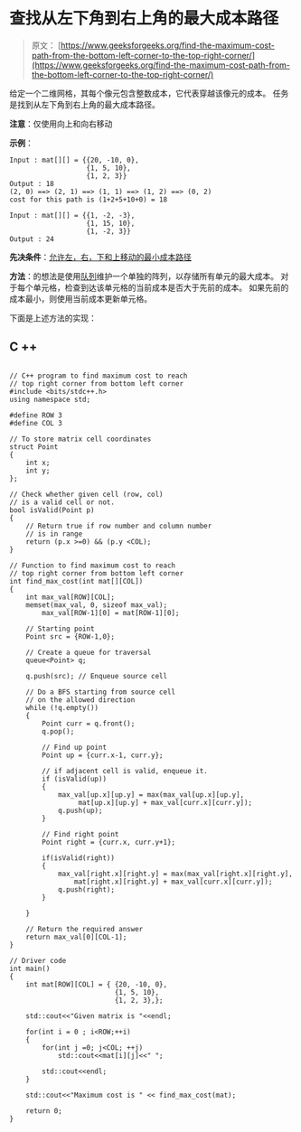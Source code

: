 # 查找从左下角到右上角的最大成本路径

> 原文： [https://www.geeksforgeeks.org/find-the-maximum-cost-path-from-the-bottom-left-corner-to-the-top-right-corner/](https://www.geeksforgeeks.org/find-the-maximum-cost-path-from-the-bottom-left-corner-to-the-top-right-corner/)

给定一个二维网格，其每个像元包含整数成本，它代表穿越该像元的成本。 任务是找到从左下角到右上角的最大成本路径。

**注意**：仅使用向上和向右移动

**示例**：

```
Input : mat[][] = {{20, -10, 0}, 
                   {1, 5, 10}, 
                   {1, 2, 3}}
Output : 18
(2, 0) ==> (2, 1) ==> (1, 1) ==> (1, 2) ==> (0, 2)  
cost for this path is (1+2+5+10+0) = 18

Input : mat[][] = {{1, -2, -3}, 
                   {1, 15, 10},
                   {1, -2, 3}}
Output : 24

```

**先决条件**：[允许左，右，下和上移动的最小成本路径](https://www.geeksforgeeks.org/minimum-cost-path-left-right-bottom-moves-allowed/)

**方法**：的想法是使用[队列](http://www.geeksforgeeks.org/queue-data-structure/)维护一个单独的阵列，以存储所有单元的最大成本。 对于每个单元格，检查到达该单元格的当前成本是否大于先前的成本。 如果先前的成本最小，则使用当前成本更新单元格。

下面是上述方法的实现：

## C ++

```

// C++ program to find maximum cost to reach  
// top right corner from bottom left corner 
#include <bits/stdc++.h> 
using namespace std;  

#define ROW 3 
#define COL 3  

// To store matrix cell coordinates  
struct Point  
{  
    int x;  
    int y;  
};  

// Check whether given cell (row, col)  
// is a valid cell or not.  
bool isValid(Point p)  
{  
    // Return true if row number and column number  
    // is in range  
    return (p.x >=0) && (p.y <COL);  
}  

// Function to find maximum cost to reach  
// top right corner from bottom left corner 
int find_max_cost(int mat[][COL])  
{  
    int max_val[ROW][COL];  
    memset(max_val, 0, sizeof max_val); 
        max_val[ROW-1][0] = mat[ROW-1][0];  

    // Starting point     
    Point src = {ROW-1,0}; 

    // Create a queue for traversal  
    queue<Point> q;  

    q.push(src); // Enqueue source cell  

    // Do a BFS starting from source cell  
    // on the allowed direction 
    while (!q.empty())  
    {  
        Point curr = q.front(); 
        q.pop();  

        // Find up point 
        Point up = {curr.x-1, curr.y}; 

        // if adjacent cell is valid, enqueue it.  
        if (isValid(up))  
        {  
            max_val[up.x][up.y] = max(max_val[up.x][up.y],  
                 mat[up.x][up.y] + max_val[curr.x][curr.y]); 
            q.push(up); 
        } 

        // Find right point     
        Point right = {curr.x, curr.y+1}; 

        if(isValid(right))  
        {  
            max_val[right.x][right.y] = max(max_val[right.x][right.y], 
                mat[right.x][right.y] + max_val[curr.x][curr.y]); 
            q.push(right); 
        } 

    }  

    // Return the required answer 
    return max_val[0][COL-1];  
}  

// Driver code 
int main()  
{  
    int mat[ROW][COL] = { {20, -10, 0}, 
                          {1, 5, 10}, 
                          {1, 2, 3},};  

    std::cout<<"Given matrix is "<<endl; 

    for(int i = 0 ; i<ROW;++i) 
    { 
        for(int j =0; j<COL; ++j) 
            std::cout<<mat[i][j]<<" "; 

        std::cout<<endl; 
    } 

    std::cout<<"Maximum cost is " << find_max_cost(mat);  

    return 0;  
}  

```
